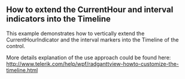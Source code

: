 ## How to extend the CurrentHour and interval indicators into the Timeline
This example demonstrates how to vertically extend the CurrentHourIndicator and the interval markers into the Timeline of the control.

More details explanation of the use approach could be found here:
http://www.telerik.com/help/wpf/radganttview-howto-customize-the-timeline.html

[//]: <keywords:extend, vertically, markers>